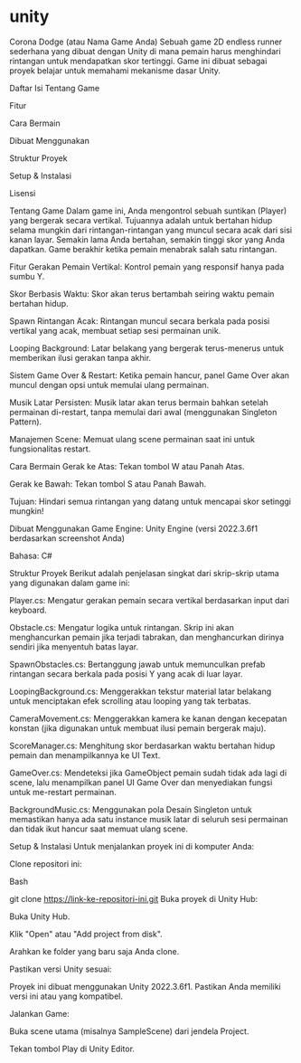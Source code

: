 # unity
Corona Dodge (atau Nama Game Anda)
Sebuah game 2D endless runner sederhana yang dibuat dengan Unity di mana pemain harus menghindari rintangan untuk mendapatkan skor tertinggi. Game ini dibuat sebagai proyek belajar untuk memahami mekanisme dasar Unity.

Daftar Isi
Tentang Game

Fitur

Cara Bermain

Dibuat Menggunakan

Struktur Proyek

Setup & Instalasi

Lisensi

Tentang Game
Dalam game ini, Anda mengontrol sebuah suntikan (Player) yang bergerak secara vertikal. Tujuannya adalah untuk bertahan hidup selama mungkin dari rintangan-rintangan yang muncul secara acak dari sisi kanan layar. Semakin lama Anda bertahan, semakin tinggi skor yang Anda dapatkan. Game berakhir ketika pemain menabrak salah satu rintangan.

Fitur
Gerakan Pemain Vertikal: Kontrol pemain yang responsif hanya pada sumbu Y.

Skor Berbasis Waktu: Skor akan terus bertambah seiring waktu pemain bertahan hidup.

Spawn Rintangan Acak: Rintangan muncul secara berkala pada posisi vertikal yang acak, membuat setiap sesi permainan unik.

Looping Background: Latar belakang yang bergerak terus-menerus untuk memberikan ilusi gerakan tanpa akhir.

Sistem Game Over & Restart: Ketika pemain hancur, panel Game Over akan muncul dengan opsi untuk memulai ulang permainan.

Musik Latar Persisten: Musik latar akan terus bermain bahkan setelah permainan di-restart, tanpa memulai dari awal (menggunakan Singleton Pattern).

Manajemen Scene: Memuat ulang scene permainan saat ini untuk fungsionalitas restart.

Cara Bermain
Gerak ke Atas: Tekan tombol W atau Panah Atas.

Gerak ke Bawah: Tekan tombol S atau Panah Bawah.

Tujuan: Hindari semua rintangan yang datang untuk mencapai skor setinggi mungkin!

Dibuat Menggunakan
Game Engine: Unity Engine (versi 2022.3.6f1 berdasarkan screenshot Anda)

Bahasa: C#

Struktur Proyek
Berikut adalah penjelasan singkat dari skrip-skrip utama yang digunakan dalam game ini:

Player.cs: Mengatur gerakan pemain secara vertikal berdasarkan input dari keyboard.

Obstacle.cs: Mengatur logika untuk rintangan. Skrip ini akan menghancurkan pemain jika terjadi tabrakan, dan menghancurkan dirinya sendiri jika menyentuh batas layar.

SpawnObstacles.cs: Bertanggung jawab untuk memunculkan prefab rintangan secara berkala pada posisi Y yang acak di luar layar.

LoopingBackground.cs: Menggerakkan tekstur material latar belakang untuk menciptakan efek scrolling atau looping yang tak terbatas.

CameraMovement.cs: Menggerakkan kamera ke kanan dengan kecepatan konstan (jika digunakan untuk membuat ilusi pemain bergerak maju).

ScoreManager.cs: Menghitung skor berdasarkan waktu bertahan hidup pemain dan menampilkannya ke UI Text.

GameOver.cs: Mendeteksi jika GameObject pemain sudah tidak ada lagi di scene, lalu menampilkan panel UI Game Over dan menyediakan fungsi untuk me-restart permainan.

BackgroundMusic.cs: Menggunakan pola Desain Singleton untuk memastikan hanya ada satu instance musik latar di seluruh sesi permainan dan tidak ikut hancur saat memuat ulang scene.

Setup & Instalasi
Untuk menjalankan proyek ini di komputer Anda:

Clone repositori ini:

Bash

git clone https://link-ke-repositori-ini.git
Buka proyek di Unity Hub:

Buka Unity Hub.

Klik "Open" atau "Add project from disk".

Arahkan ke folder yang baru saja Anda clone.

Pastikan versi Unity sesuai:

Proyek ini dibuat menggunakan Unity 2022.3.6f1. Pastikan Anda memiliki versi ini atau yang kompatibel.

Jalankan Game:

Buka scene utama (misalnya SampleScene) dari jendela Project.

Tekan tombol Play di Unity Editor.
